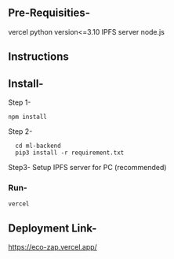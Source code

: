 ## Pre-Requisities-
vercel
python version<=3.10
IPFS server
node.js

## Instructions

## Install-
Step 1- 
```
npm install
```

Step 2- 
```
  cd ml-backend
  pip3 install -r requirement.txt
```

Step3- 
  Setup IPFS server for PC (recommended)

### Run- 
```vercel```


## Deployment Link-
https://eco-zap.vercel.app/
